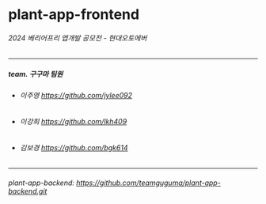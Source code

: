 # plant-app-frontend
###### 2024 베리어프리 앱개발 공모전 - 현대오토에버
---
##### team. 구구마 팀원
* ###### 이주영 https://github.com/jylee092
* ###### 이강희 https://github.com/lkh409
* ###### 김보경 https://github.com/bgk614
---
###### plant-app-backend: https://github.com/teamguguma/plant-app-backend.git
